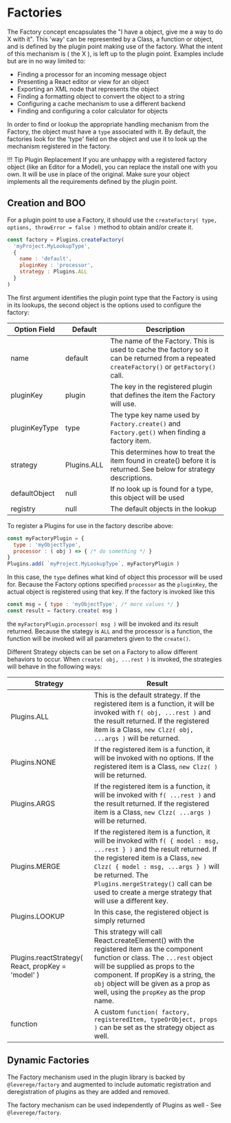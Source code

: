 # Factories

 The Factory concept encapsulates the "I have a object, give me a way to do X with it". This 'way' can be represented by a Class, a function or object, and is defined by the plugin point making use of the factory. What the intent of this mechanism is ( the X ), is left up to the plugin point. Examples include but are in no way limited to:

 * Finding a processor for an incoming message object
 * Presenting a React editor or view for an object
 * Exporting an XML node that represents the object
 * Finding a formatting object to convert the object to a string
 * Configuring a cache mechanism to use a different backend
 * Finding and configuring a color calculator for objects   

 In order to find or lookup the appropriate handling mechanism from the Factory, the object must have a `type` associated with it. By default, the factories look for the 'type' field on the object and use it to look up the mechanism registered in the factory.

!!! Tip Plugin Replacement
    If you are unhappy with a registered factory object (like an Editor for a Model), you can replace the install one with you own. It will be use in place of the original. Make sure your object implements all the requirements defined by the plugin point.

## Creation and BOO

For a plugin point to use a Factory, it should use the `createFactory( type, options, throwError = false )` method to obtain and/or create it.

``` javascript
const factory = Plugins.createFactory( 
  'myProject.MyLookupType',
  {
    name : 'default',
    pluginKey : 'processor',
    strategy : Plugins.ALL
  }
)
```

The first argument identifies the plugin point type that the Factory is using in its lookups, the second object is the options used to configure the factory:

| Option Field | Default | Description |
|--------------|---------|-------------|
| name | default | The name of the Factory. This is used to cache the factory so it can be returned from a repeated `createFactory()` or `getFactory()` call. |
| pluginKey | plugin | The key in the registered plugin that defines the item the Factory will use. |
| pluginKeyType | type | The type key name used by `Factory.create()` and `Factory.get()` when finding a factory item. |
| strategy | Plugins.ALL | This determines how to treat the item found in create() before it is returned. See below for strategy descriptions. |
| defaultObject | null | If no look up is found for a type, this object will be used |
| registry | null | The default objects in the lookup |

To register a Plugins for use in the factory describe above:

``` javascript 
const myFactoryPlugin = { 
  type : 'myObjectType',
  processor : ( obj ) => { /* do something */ }
}
Plugins.add( `myProject.MyLookupType`, myFactoryPlugin )
```

In this case, the `type` defines what kind of object this processor will be used for. Because the Factory options specified `processor` as the `pluginKey`, the actual object is registered using that key. If the factory is invoked like this

``` javascript 
const msg = { type : 'myObjectType', /* more values */ }
const result = factory.create( msg )
```

the `myFactoryPlugin.processor( msg )` will be invoked and its result returned. Because the stategy is `ALL` and the processor is a function, the function will be invoked will all parameters given to the `create()`.

Different Strategy objects can be set on a Factory to allow different behaviors to occur. 
When `create( obj, ...rest )` is invoked, the strategies will behave in the following ways:

| Strategy | Result |
|----------|--------|
| Plugins.ALL | This is the default strategy. If the registered item is a function, it will be invoked with `f( obj, ...rest )` and the result returned. If the registered item is a Class, `new Clzz( obj, ...args )` will be returned. |
| Plugins.NONE | If the registered item is a function, it will be invoked with no options. If the registered item is a Class, `new Clzz( )` will be returned. |
| Plugins.ARGS | If the registered item is a function, it will be invoked with `f( ...rest )` and the result returned. If the registered item is a Class, `new Clzz( ...args )` will be returned. |
| Plugins.MERGE | If the registered item is a function, it will be invoked with `f( { model : msg, ...rest } )` and the result returned. If the registered item is a Class, `new Clzz( { model : msg, ...args } )` will be returned. The `Plugins.mergeStrategy()` call can be used to create a merge strategy that will use a different key.|
| Plugins.LOOKUP | In this case, the registered object is simply returned |
| Plugins.reactStrategy( React, propKey = 'model' ) | This strategy will call React.createElement() with the registered item as the component function or class. The `...rest` object will be supplied as props to the component. If propKey is a string, the `obj` object will be given as a prop as well, using the `propKey` as the prop name. |
| function | A custom `function( factory, registeredItem, typeOrObject, props )` can be set as the strategy object as well. |

## Dynamic Factories

The Factory mechanism used in the plugin library is backed by `@leverege/factory` and augmented to include automatic registration and deregistration of plugins as they are added and removed.


The factory mechanism can be used independently of Plugins as well - See `@leverege/factory`.